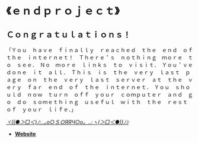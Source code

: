 # 《ｅｎｄｐｒｏｊｅｃｔ》

## Ｃｏｎｇｒａｔｕｌａｔｉｏｎｓ！

「﻿Ｙｏｕ　ｈａｖｅ　ｆｉｎａｌｌｙ　ｒｅａｃｈｅｄ　ｔｈｅ　ｅｎｄ　ｏｆ　ｔｈｅ　ｉｎｔｅｒｎｅｔ！　Ｔｈｅｒｅ＇ｓ　ｎｏｔｈｉｎｇ　ｍｏｒｅ　ｔｏ　ｓｅｅ．　Ｎｏ　ｍｏｒｅ　ｌｉｎｋｓ　ｔｏ　ｖｉｓｉｔ．　Ｙｏｕ＇ｖｅ　ｄｏｎｅ　ｉｔ　ａｌｌ．　Ｔｈｉｓ　ｉｓ　ｔｈｅ　ｖｅｒｙ　ｌａｓｔ　ｐａｇｅ　ｏｎ　ｔｈｅ　ｖｅｒｙ　ｌａｓｔ　ｓｅｒｖｅｒ　ａｔ　ｔｈｅ　ｖｅｒｙ　ｆａｒ　ｅｎｄ　ｏｆ　ｔｈｅ　ｉｎｔｅｒｎｅｔ．　Ｙｏｕ　ｓｈｏｕｌｄ　ｎｏｗ　ｔｕｒｎ　ｏｆｆ　ｙｏｕｒ　ｃｏｍｐｕｔｅｒ　ａｎｄ　ｇｏ　ｄｏ　ｓｏｍｅｔｈｉｎｇ　ｕｓｅｆｕｌ　ｗｉｔｈ　ｔｈｅ　ｒｅｓｔ　ｏｆ　ｙｏｕｒ　ｌｉｆｅ．」


**<u>ヾ((●＞□＜)ﾉ*:..｡o○ＳＯЯЯЧ○o。..:*ヽ(＞□＜●))ﾉｼ</u>**

- [**<u>Website</u>**](https://endproject.xn--mk1bu44c/)
